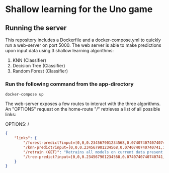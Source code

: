# Shallow learning for the Uno game

## Running the server

This repository includes a Dockerfile and a docker-compose.yml to quickly run a web-server on port 5000. The web server is able to make predictions upon input data using 3 shallow learning algorithms:

1. KNN (Classifier)
2. Decision Tree (Classifier)
3. Random Forest (Classifier)


### Run the following command from the app-directory

```console
docker-compose up
```

The web-server exposes a few routes to interact with the three algorithms. An "OPTIONS" request on the home-route "/" retrieves a list of all possible links:

OPTIONS: /

```json
{
    "links": {
        "/forest-predict?input=[0,0,0.234567901234568,0.0740740740740741,1,1,2,0,0,0] (GET)": "Predicts [AICanPlay, EnemyPlayed, iWon, enemyWon] using sklearn's random-forest classifiers.",
        "/knn-predict?input=[0,0,0.234567901234568,0.0740740740740741,1,1,2,0,0,0] (GET)": "Predicts [AICanPlay, EnemyPlayed, iWon, enemyWon] using sklearn's knn classifier.",
        "/retrain (GET)": "Retrains all models on current data present.",
        "/tree-predict?input=[0,0,0.234567901234568,0.0740740740740741,1,1,2,0,0,0] (GET)": "Predicts [AICanPlay, EnemyPlayed, iWon, enemyWon] using sklearn's decision-tree classifier."
    }
}
```
